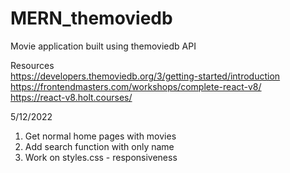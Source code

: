 # MERN_themoviedb
Movie application built using themoviedb API

Resources <br />
https://developers.themoviedb.org/3/getting-started/introduction <br />
https://frontendmasters.com/workshops/complete-react-v8/<br />
https://react-v8.holt.courses/<br />

5/12/2022
1. Get normal home pages with movies
2. Add search function with only name
3. Work on styles.css - responsiveness  
